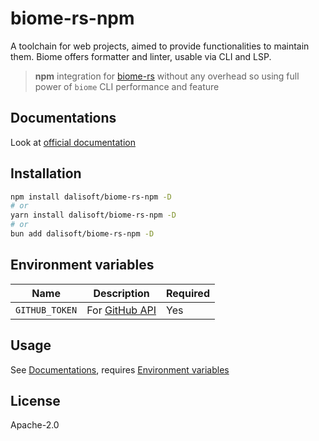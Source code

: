 # biome-rs-npm

A toolchain for web projects, aimed to provide functionalities to maintain them. Biome offers formatter and linter, usable via CLI and LSP.

> **npm** integration for [biome-rs](https://github.com/biomejs/biome) without any overhead so using full power of `biome` CLI performance and feature

## Documentations

Look at [official documentation](https://biomejs.dev)

## Installation

```sh
npm install dalisoft/biome-rs-npm -D
# or
yarn install dalisoft/biome-rs-npm -D
# or
bun add dalisoft/biome-rs-npm -D
```

## Environment variables

| Name           | Description                                                                                     | Required |
| -------------- | ----------------------------------------------------------------------------------------------- | -------- |
| `GITHUB_TOKEN` | For [GitHub API](https://docs.github.com/rest/overview/resources-in-the-rest-api#rate-limiting) | Yes      |

## Usage

See [Documentations](#documentations), requires [Environment variables](#environment-variables)

## License

Apache-2.0
